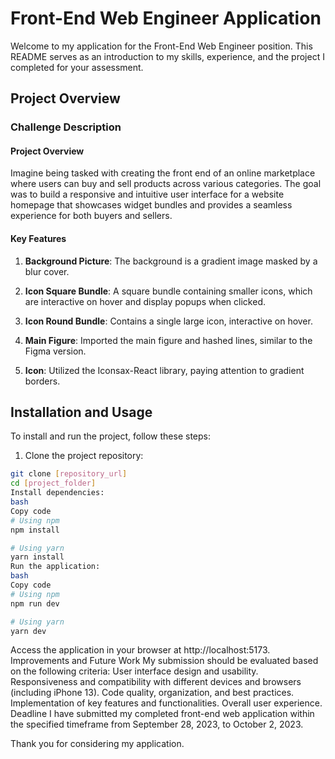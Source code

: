 
# Front-End Web Engineer Application

Welcome to my application for the Front-End Web Engineer position. This README serves as an introduction to my skills, experience, and the project I completed for your assessment.


## Project Overview

### Challenge Description

#### Project Overview
Imagine being tasked with creating the front end of an online marketplace where users can buy and sell products across various categories. The goal was to build a responsive and intuitive user interface for a website homepage that showcases widget bundles and provides a seamless experience for both buyers and sellers.

#### Key Features

1. **Background Picture**: The background is a gradient image masked by a blur cover.

2. **Icon Square Bundle**: A square bundle containing smaller icons, which are interactive on hover and display popups when clicked.

3. **Icon Round Bundle**: Contains a single large icon, interactive on hover.

4. **Main Figure**: Imported the main figure and hashed lines, similar to the Figma version.

5. **Icon**: Utilized the Iconsax-React library, paying attention to gradient borders.

## Installation and Usage

To install and run the project, follow these steps:

1. Clone the project repository:

```bash
git clone [repository_url]
cd [project_folder]
Install dependencies:
bash
Copy code
# Using npm
npm install

# Using yarn
yarn install
Run the application:
bash
Copy code
# Using npm
npm run dev

# Using yarn
yarn dev
```
Access the application in your browser at http://localhost:5173.
Improvements and Future Work
My submission should be evaluated based on the following criteria:
User interface design and usability.
Responsiveness and compatibility with different devices and browsers (including iPhone 13).
Code quality, organization, and best practices.
Implementation of key features and functionalities.
Overall user experience.
Deadline
I have submitted my completed front-end web application within the specified timeframe from September 28, 2023, to October 2, 2023.

Thank you for considering my application. 